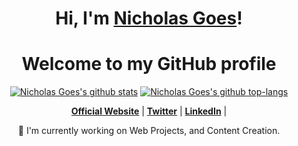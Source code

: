 <h1 align="center">Hi, I'm <a href="#">Nicholas Goes</a>!</h1>
<h1 align="center">Welcome to my GitHub profile</h1>

<p align="center">
  <a href="https://github.com/Nicholas-Goes"><img src="https://github-readme-stats.vercel.app/api?username=Nicholas-Goes&hide_border=true&show_icons=true&theme=vue" alt="Nicholas Goes's github stats"></a>
  <a href="https://github.com/Nicholas-Goes"><img src="https://github-readme-stats.vercel.app/api/top-langs/?username=Nicholas-Goes&layout=compact" alt="Nicholas Goes's github top-langs"></a>

</p>

<p align="center">
  <strong><a href="#">Official Website</a></strong> |
  <strong><a href="https://twitter.com/NicholasGoes">Twitter</a></strong> |
  <strong><a href="www.linkedin.com/in/NicholasGoes">LinkedIn</a></strong> |
</p>

<p align="center">💚 I'm currently working on Web Projects, and Content Creation.</p>
